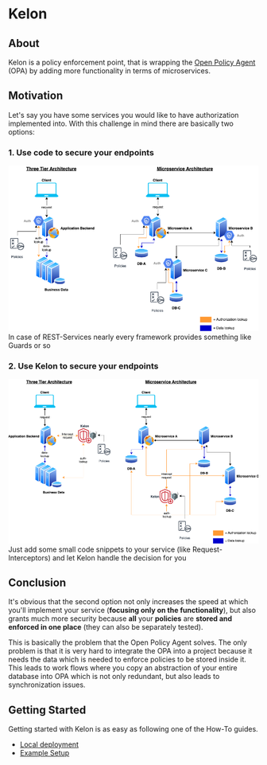 # Kelon

## About

Kelon is a policy enforcement point, that is wrapping the [Open Policy Agent](https://www.openpolicyagent.org) (OPA) by adding more functionality in terms of microservices.

## Motivation

Let's say you have some services you would like to have authorization implemented into. With this challenge in mind there are basically two options:

### 1. Use code to secure your endpoints

![Normal_Authorization](img/index/Normal_Authorization.png)
In case of REST-Services nearly every framework provides something like Guards or so

### 2. Use Kelon to secure your endpoints 

![Kelon_Authorization](img/index/Kelon_Authorization.png)
Just add some small code snippets to your service (like Request-Interceptors) and let Kelon handle the decision for you

## Conclusion

It's obvious that the second option not only increases the speed at which you'll implement your service (**focusing only on the functionality**), but also grants much more
security because **all** your **policies** are **stored and enforced in one place** (they can also be separately tested).

This is basically the problem that the Open Policy Agent solves. The only problem is that it is very hard to integrate
the OPA into a project because it needs the data which is needed to enforce policies to be stored inside it. This leads to work flows where
you copy an abstraction of your entire database into OPA which is not only redundant, but also leads to synchronization issues.

## Getting Started

Getting started with Kelon is as easy as following one of the How-To guides.

* [Local deployment](how-to/Local-Deployment.md)
* [Example Setup](how-to/Run-The-Example.md)